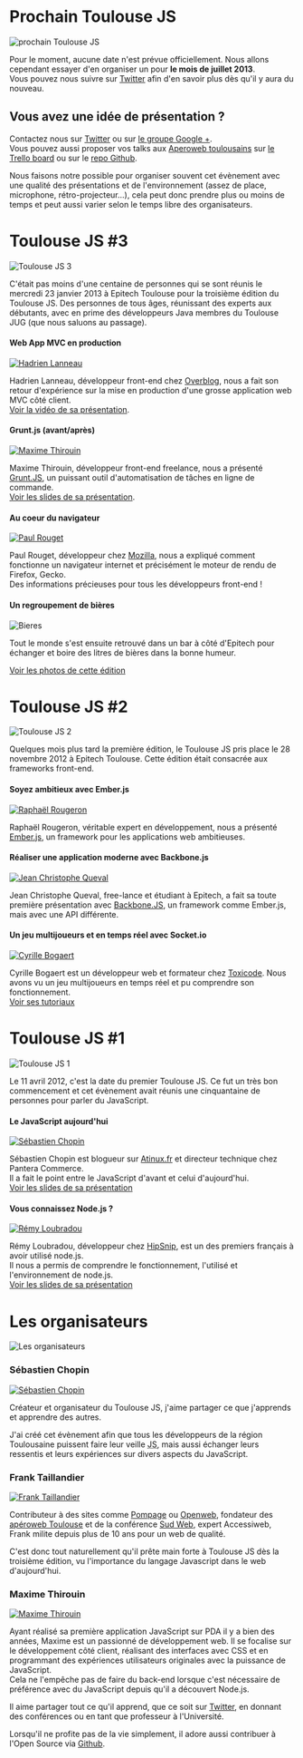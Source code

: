 <!-- Prochain Toulouse JS -->
<div id="prochain-toulousejs" class="post">
	<h1>Prochain Toulouse JS</h1>
	<div class="post-img-wrapper"><img src="/img/conference.jpg" alt="prochain Toulouse JS"></div>
	<p class="first">
		Pour le moment, aucune date n'est prévue officiellement. Nous allons cependant essayer d'en organiser un pour 
		<b>le mois de juillet 2013</b>.
		<br>
		Vous pouvez nous suivre sur <a href="https://twitter.com/ToulouseJS" target="_blank">Twitter</a> afin d'en savoir plus dès qu'il y aura du nouveau.
	</p>
	<h2>Vous avez une idée de présentation ?</h2>
	<p>
		Contactez nous sur <a href="https://twitter.com/ToulouseJS" target="_blank">Twitter</a> ou sur <a href="https://plus.google.com/u/0/communities/114813405129984534292" target="_blank">le groupe Google +</a>.<br />
		Vous pouvez aussi proposer vos talks aux <a href="http://toulouse.aperoweb.fr">Aperoweb toulousains</a> sur <a href="https://trello.com/board/presentations/51138a0982415ad50e01009d">le Trello board</a> ou sur le <a href="https://github.com/aperoweb-toulouse/talks">repo Github</a>.
	</p>
	<p>
		Nous faisons notre possible pour organiser souvent cet évènement avec une qualité des présentations et de l'environnement (assez de place, microphone, rétro-projecteur...), cela peut donc prendre plus ou moins de temps et peut aussi varier selon le temps libre des organisateurs.
	</p>
</div>
<div id="toulousejs-3" class="post">
	<h1>Toulouse JS #3</h1>
	<div class="post-img-wrapper"><img src="/img/meetups/toulousejs3.jpg" alt="Toulouse JS 3"></div>
	<p class="first">
		C'était pas moins d'une centaine de personnes qui se sont réunis le mercredi 23 janvier 2013 à Epitech Toulouse pour la troisième édition du Toulouse JS. Des personnes de tous âges, réunissant des experts aux débutants, avec en prime des développeurs Java membres du Toulouse JUG (que nous saluons au passage).
	</p>
	<!-- Presentation Hadrien Lanneau -->
	<h4 class="post-presentation-title">Web App MVC en production</h4>
	<a href="http://twitter.com/hadrienl" target="_blank">
		<div class="post-img-wrapper-speaker"><img src="/img/speakers/hadrien-lanneau.png" alt="Hadrien Lanneau" title="Hadrien Lanneau" /></div>
	</a>
	<p>
		Hadrien Lanneau, développeur front-end chez <a href="http://www.over-blog.com" target="_blank">Overblog</a>, nous a fait son retour d'expérience sur la mise en production d'une grosse application web MVC côté client.<br>
		<a href="http://www.dailymotion.com/video/xx388v_toulouse-js-3-hadrien-lanneau_tech" target="_blank">Voir la vidéo de sa présentation</a>.
	</p>
	<!-- Presentation Maxime Thirouin -->
	<h4 class="post-presentation-title">Grunt.js (avant/après)</h4>
	<a href="http://moox.fr/" target="_blank">
		<div class="post-img-wrapper-speaker"><img src="//gravatar.com/avatar/d2a1c95e2af59538301c3ee6d2907f6f?s=256" alt="Maxime Thirouin" title="Maxime Thirouin" /></div>
	</a>
	<p>
		Maxime Thirouin, développeur front-end freelance, nous a présenté <a href="http://gruntjs.com/" target="_blank">Grunt.JS</a>, un puissant outil d'automatisation de tâches en ligne de commande.<br>
		<a href="http://moox.fr/slides/2013/grunt-before-after/" target="_blank">Voir les slides de sa présentation</a>.
	</p>
	<!-- Presentation Paul Rouget -->
	<h4 class="post-presentation-title">Au coeur du navigateur</h4>
	<a href="http://moox.fr/" target="_blank">
		<div class="post-img-wrapper-speaker"><img src="/img/speakers/paul-rouget.png" alt="Paul Rouget" title="Paul Rouget" /></div>
	</a>
	<p>
		Paul Rouget, développeur chez <a href="http://www.mozilla.org/" target="_blank">Mozilla</a>, nous a expliqué comment fonctionne un navigateur internet et précisément le moteur de rendu de Firefox, Gecko.<br>
		Des informations précieuses pour tous les développeurs front-end !
	</p>
	<!-- Others things -->
	<h4 class="post-presentation-title">Un regroupement de bières</h4>
	<div class="post-img-wrapper"><img src="/img/bieres.png" alt="Bieres"/></div>
	<p>Tout le monde s'est ensuite retrouvé dans un bar à côté d'Epitech pour échanger et boire des litres de bières dans la bonne humeur.</p>
	<p><a href="http://www.flickr.com/photos/toulousejs/sets/72157632627665453/" target="_blank">Voir les photos de cette édition</a></p>
</div>
<div id="toulousejs-2" class="post">
	<h1>Toulouse JS #2</h1>
	<div class="post-img-wrapper"><img src="/img/meetups/toulousejs2.jpg" alt="Toulouse JS 2"></div>
	<p class="first">
		Quelques mois plus tard la première édition, le Toulouse JS pris place le 28 novembre 2012 à Epitech Toulouse. Cette édition était consacrée aux frameworks front-end.
	</p>
	<!-- Presentation Raphaël Rougeron -->
	<h4 class="post-presentation-title">Soyez ambitieux avec Ember.js</h4>
	<a href="https://twitter.com/goldoraf" target="_blank">
		<div class="post-img-wrapper-speaker"><img src="/img/speakers/raphael-rougeron.png" alt="Raphaël Rougeron" title="Raphaël Rougeron" /></div>
	</a>
	<p>
		Raphaël Rougeron, véritable expert en développement, nous a présenté <a href="http://emberjs.com" target="_blank">Ember.js</a>, un framework pour les applications web ambitieuses.
	</p>
	<!-- Presentation Jean Christophe Queval -->
	<h4 class="post-presentation-title">Réaliser une application moderne avec Backbone.js</h4>
	<a href="https://twitter.com/queval_j" target="_blank">
		<div class="post-img-wrapper-speaker"><img src="/img/speakers/jean-christophe-queval.png" alt="Jean Christophe Queval" title="Jean Christophe Queval" /></div>
	</a>
	<p>
		Jean Christophe Queval, free-lance et étudiant à Epitech, a fait sa toute première présentation avec <a href="http://backbonejs.org" target="_blank">Backbone.JS</a>, un framework comme Ember.js, mais avec une API différente.
	</p>
	<!-- Presentation Cyrille Bogaert -->
	<h4 class="post-presentation-title">Un jeu multijoueurs et en temps réel avec Socket.io</h4>
	<a href="https://twitter.com/Hugeen" target="_blank">
		<div class="post-img-wrapper-speaker"><img src="/img/speakers/cyrille-bogaert.png" alt="Cyrille Bogaert" title="Cyrille Bogaert" /></div>
	</a>
	<p>
		Cyrille Bogaert est un développeur web et formateur chez <a href="http://www.toxicode.fr/" target="_blank">Toxicode</a>. Nous avons vu un jeu multijoueurs en temps réel et pu comprendre son fonctionnement.<br>
		<a href="http://hugeen.wordpress.com/index-des-articles/" target="_blank">Voir ses tutoriaux</a>
	</p>
</div>
<div id="toulousejs-1" class="post">
	<h1>Toulouse JS #1</h1>
	<div class="post-img-wrapper"><img src="/img/meetups/toulousejs1.jpg" alt="Toulouse JS 1"></div>
	<p class="first">
		Le 11 avril 2012, c'est la date du premier Toulouse JS. Ce fut un très bon commencement et cet évènement avait réunis une cinquantaine de personnes pour parler du JavaScript.
	</p>
	<!-- Presentation Sébastien Chopin -->
	<h4 class="post-presentation-title">Le JavaScript aujourd'hui</h4>
	<a href="http://twitter.com/atinux" target="_blank">
		<div class="post-img-wrapper-speaker"><img src="/img/speakers/sebastien-chopin.png" alt="Sébastien Chopin" title="Sébastien Chopin" /></div>
	</a>
	<p>
		Sébastien Chopin est blogueur sur <a href="http://www.atinux.fr" target="_blank">Atinux.fr</a> et directeur technique chez Pantera Commerce.<br>
		Il a fait le point entre le JavaScript d'avant et celui d'aujourd'hui.<br>
		<a href="http://prezi.com/ly9cenvkrh6w/javascript-aujourdhui/" target="_blank">Voir les slides de sa présentation</a>
	</p>
	<!-- Presentation Rémy Loubradou -->
	<h4 class="post-presentation-title">Vous connaissez Node.js ?</h4>
	<a href="https://twitter.com/lbdremy" target="_blank">
		<div class="post-img-wrapper-speaker"><img src="/img/speakers/remy-loubradou.png" alt="Rémy Loubradou" title="Rémy Loubradou" /></div>
	</a>
	<p>
		Rémy Loubradou, développeur chez <a href="http://hipsnip.com" target="_blank">HipSnip</a>, est un des premiers français à avoir utilisé node.js.<br>
		Il nous a permis de comprendre le fonctionnement, l'utilisé et l'environnement de node.js.<br>
		<a href="https://github.com/lbdremy/presentations/tree/master/introduction-%C3%A0-nodejs-toulousejs/" target="_blank">Voir les slides de sa présentation</a>
	</p>
</div>
<div id="organisateurs" class="post">
	<h1>Les organisateurs</h1>
	<div class="post-img-wrapper"><img src="/img/organisateurs.jpg" alt="Les organisateurs"></div>
	<h3 class="post-presentation-title">Sébastien Chopin</h3>
	<a href="http://twitter.com/atinux" target="_blank">
		<div class="post-img-wrapper-promoter"><img src="/img/speakers/sebastien-chopin.png" alt="Sébastien Chopin" title="Sébastien Chopin" /></div>
	</a>
	<p>
		Créateur et organisateur du Toulouse JS, j'aime partager ce que j'apprends et apprendre des autres.
	</p>
	<p>
		J'ai créé cet évènement afin que tous les développeurs de la région Toulousaine puissent faire leur veille <abbr title="Javascript">JS</abbr>, mais aussi échanger leurs ressentis et leurs expériences sur divers aspects du JavaScript.
	</p>
	<h3 class="post-presentation-title">Frank Taillandier</h3>
	<a href="https://twitter.com/DirtyF" target="_blank">
		<div class="post-img-wrapper-promoter"><img src="/img/speakers/frank-taillandier.png" alt="Frank Taillandier" title="Frank Taillandier" /></div>
	</a>
	<p>
		Contributeur à des sites comme <a href="http://www.pompage.net/" target="_blank">Pompage</a> ou <a href="http://openweb.eu.org/" target="_blank">Openweb</a>, fondateur des <a href="http://toulouse.aperoweb.fr">apéroweb Toulouse</a> et de la conférence <a href="http://sudweb.fr" target="_blank">Sud Web</a>, expert Accessiweb, Frank milite depuis plus de 10 ans pour un web de qualité. 
	</p>
	<p>
		C'est donc tout naturellement qu'il prête main forte à Toulouse JS dès la troisième édition, vu l'importance du langage Javascript dans le web d'aujourd'hui.
	</p>
	<h3 class="post-presentation-title">Maxime Thirouin</h3>
	<a href="http://moox.fr/" target="_blank">
		<div class="post-img-wrapper-promoter"><img src="//gravatar.com/avatar/d2a1c95e2af59538301c3ee6d2907f6f?s=256" alt="Maxime Thirouin" title="Maxime Thirouin" /></div>
	</a>
	<p>
		Ayant réalisé sa première application JavaScript sur PDA il y a bien des années, Maxime est un passionné de développement web. Il se focalise sur le développement côté client, réalisant des interfaces avec CSS et en programmant des expériences utilisateurs originales avec la puissance de JavaScript.
		<br />
		Cela ne l'empêche pas de faire du back-end lorsque c'est nécessaire de préférence avec du JavaScript depuis qu'il a découvert Node.js.
	</p>
	<p>
		Il aime partager tout ce qu'il apprend, que ce soit sur <a href="https://twitter.com/MoOx">Twitter</a>, en donnant des conférences ou en tant que professeur à l'Université.
	</p>
	<p> Lorsqu'il ne profite pas de la vie simplement, il adore aussi contribuer à l'Open Source via <a href="https://github.com/MoOx">Github</a>.
</div>